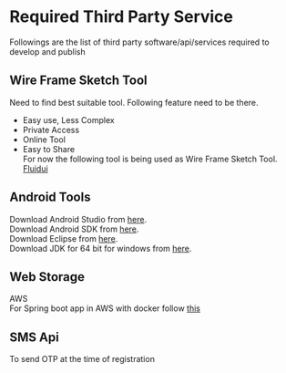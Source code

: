 # Required Third Party Service

Followings are the list of third party software/api/services required to develop and publish

## Wire Frame Sketch Tool
Need to find best suitable tool. Following feature need to be there.  
  * Easy use, Less Complex
  * Private Access
  * Online Tool
  * Easy to Share  
For now the following tool is being used as Wire Frame Sketch Tool.  
[Fluidui](https://www.fluidui.com/editor/live/livePreview/cF94Q0NiSFdvU2xQVUlyMnNEdWhVcmlaNTJMVzlQeWFkbA==)

## Android Tools
Download Android Studio from [here](https://developer.android.com/studio/index.html).  
Download Android SDK from [here](http://filehippo.com/download_android_sdk/).  
Download Eclipse from [here](http://www.eclipse.org/downloads/download.php?file=/technology/epp/downloads/release/neon/3/eclipse-android-neon-3-incubation-win32-x86_64.zip).  
Download JDK for 64 bit for windows from [here](http://www.oracle.com/technetwork/java/javase/downloads/jdk8-downloads-2133151.html).  

## Web Storage
AWS  
For Spring boot app in AWS with docker follow [this](http://zoltanaltfatter.com/2016/03/11/dockerized-spring-boot-service-on-aws/)



## SMS Api
To send OTP at the time of registration

